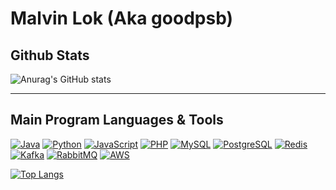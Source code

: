 # Malvin Lok (Aka goodpsb) 

## Github Stats

![Anurag's GitHub stats](https://github-readme-stats.vercel.app/api?username=goodspb&show_icons=true&theme=dracula&include_all_commits=true)

<hr>

## Main Program Languages & Tools
[![Java](https://img.shields.io/badge/java-%23ED8B00.svg?style=for-the-badge&logo=java&logoColor=white)](https://www.java.com/)
[![Python](https://img.shields.io/badge/python-3670A0?style=for-the-badge&logo=python&logoColor=ffdd54)](https://www.python.org/)
[![JavaScript](https://img.shields.io/badge/JavaScript-%23323330.svg?style=for-the-badge&logo=javascript&logoColor=%23F7DF1E)](https://wikipedia.org/wiki/JavaScript)
[![PHP](https://img.shields.io/badge/PHP-%23777BB4.svg?style=for-the-badge&logo=php&logoColor=white)](https://www.php.net/)
[![MySQL](https://img.shields.io/badge/MySQL-%23777B34.svg?style=for-the-badge&logo=MySQL&logoColor=white)](https://www.MySQL.com/)
[![PostgreSQL](https://img.shields.io/badge/Postgresql-%21726B35.svg?style=for-the-badge&logo=Postgresql&logoColor=white)](https://www.postgresql.org/)
[![Redis](https://img.shields.io/badge/Redis-%20777B34.svg?style=for-the-badge&logo=Redis&logoColor=white)](https://www.Redis.com/)
[![Kafka](https://img.shields.io/badge/Redis-%19777B34.svg?style=for-the-badge&logo=Kafka&logoColor=white)](https://kafka.apache.org/)
[![RabbitMQ](https://img.shields.io/badge/Redis-%19777B34.svg?style=for-the-badge&logo=RabbitMQ&logoColor=white)](https://www.RabbitMQ.com/)
[![AWS](https://img.shields.io/badge/AWS-%18777B34.svg?style=for-the-badge&logo=AWS&logoColor=white)](https://aws.amazon.com)

[![Top Langs](https://github-readme-stats.vercel.app/api/top-langs/?username=goodspb&layout=compact&theme=dracula&langs_count=10)](https://github.com/anuraghazra/github-readme-stats)

<!--[![Ashutosh's github activity graph](https://github-readme-activity-graph.vercel.app/graph?username=goodspb&theme=react-dark)](https://github.com/ashutosh00710/github-readme-activity-graph)-->
